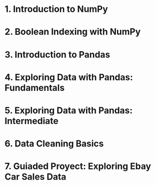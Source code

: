 # 1. Introduction to NumPy

# 2. Boolean Indexing with NumPy

# 3. Introduction to Pandas

# 4. Exploring Data with Pandas: Fundamentals

# 5. Exploring Data with Pandas: Intermediate

# 6. Data Cleaning Basics

# 7. Guiaded Proyect: Exploring Ebay Car Sales Data

